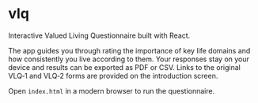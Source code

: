 # vlq
Interactive Valued Living Questionnaire built with React.

The app guides you through rating the importance of key life domains and how consistently you live according to them. Your responses stay on your device and results can be exported as PDF or CSV. Links to the original VLQ‑1 and VLQ‑2 forms are provided on the introduction screen.

Open `index.html` in a modern browser to run the questionnaire.
